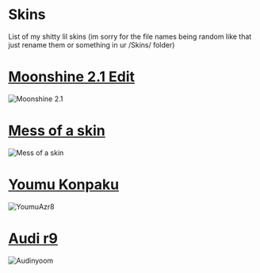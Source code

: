 # Skins
List of my shitty lil skins (im sorry for the file names being random like that just rename them or something in ur /Skins/ folder)
# [Moonshine 2.1 Edit](https://thuga.im/u/Moonshine%202.1%20%5BAudrey%20Edit%5D.osk)
![Moonshine 2.1](https://thuga.im/u/screenshot1276.jpg)
# [Mess of a skin](https://thuga.im/u/Audrey's%20Mess.osk)
![Mess of a skin](https://thuga.im/u/6qE4G6OXI3x0.jpg)

# [Youmu Konpaku](https://thuga.im/u/-%20-%20+%20Konpaku%20Youmu%20v1.2%20+%20-%20-%20azr8.osk)
![YoumuAzr8](https://thuga.im/u/W3r0exsiD7aK.jpg)

# [Audi r9](https://thuga.im/u/audi%20r9.osk)
![Audinyoom](https://thuga.im/u/OjuFjKHBzWTt.jpg)
